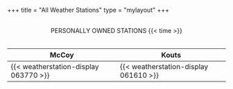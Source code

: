 +++
title = "All Weather Stations"
type = "mylayout"
+++

<br>
 <center id="title"> PERSONALLY OWNED STATIONS {{< time >}} </center>
<br>

| <b> <center id="subtitle"> McCoy </b> <br> | <b> <center id="subtitle"> Kouts </b> <br> |
|------------------------|------------------------|
| {{< weatherstation-display 063770 >}} | {{< weatherstation-display 061610 >}} |